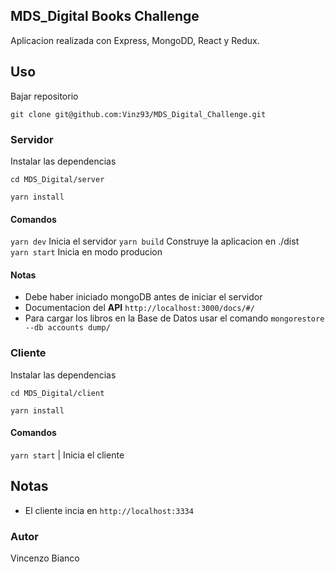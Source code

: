 ## MDS_Digital Books Challenge
Aplicacion realizada con Express, MongoDD, React y Redux.

## Uso
Bajar repositorio
```
git clone git@github.com:Vinz93/MDS_Digital_Challenge.git
```
### Servidor
Instalar las dependencias 
```
cd MDS_Digital/server

yarn install
``` 
#### Comandos
`yarn dev`    Inicia el servidor
`yarn build`  Construye la aplicacion en ./dist    
`yarn start`  Inicia en modo producion    
#### Notas
- Debe haber iniciado mongoDB antes de iniciar el servidor
- Documentacion del **API** `http://localhost:3000/docs/#/`
- Para cargar los libros en la Base de Datos usar el comando
 `mongorestore  --db accounts dump/`

### Cliente

Instalar las dependencias 
```
cd MDS_Digital/client

yarn install
``` 
#### Comandos
`yarn start`      | Inicia el cliente


## Notas 
- El cliente incia en `http://localhost:3334`

### Autor
Vincenzo Bianco